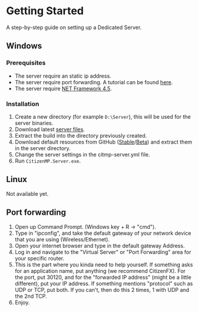 # Getting Started

A step-by-step guide on setting up a Dedicated Server.

## Windows

### Prerequisites

* The server require an static ip address.
* The server require port forwarding. A tutorial can be found [here](#port-forwarding).
* The server require [NET Framework 4.5](https://www.microsoft.com/en-us/download/details.aspx?id=30653).

### Installation

1. Create a new directory (for example `D:\Server`), this will be used for the server binaries.
2. Download latest [server files](https://citizeniv.net/files/CitizenIV-Server.zip).
3. Extract the build into the directory previously created.
4. Download default resources from GitHub ([Stable](https://github.com/citizenfx-reloaded/server-data)/[Beta](https://github.com/citizenfx-reloaded/server-data-beta)) and extract them in the server directory.
5. Change the server settings in the citmp-server.yml file.
5. Run `CitizenMP.Server.exe`.

## Linux

Not available yet.

## Port forwarding

1. Open up Command Prompt. (Windows key + R -> "cmd").
2. Type in "ipconfig", and take the default gateway of your network device that you are using (Wireless/Ethernet).
3. Open your internet browser and type in the default gateway Address.
4. Log in and navigate to the "Virtual Server" or "Port Forwarding" area for your specific router.
5. This is the part where you kinda need to help yourself. If something asks for an application name, put anything (we recommend CitizenFX). For the port, put 30120, and for the "forwarded IP address" (might be a little different), put your IP address. If something mentions "protocol" such as UDP or TCP, put both. If you can't, then do this 2 times, 1 with UDP and the 2nd TCP.
6. Enjoy.
